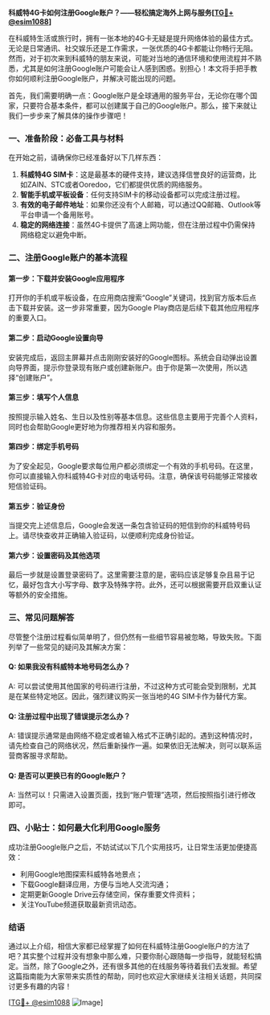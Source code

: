 **科威特4G卡如何注册Google账户？——轻松搞定海外上网与服务[[TG💪+ @esim1088](https://t.me/s/esim1088)]**

在科威特生活或旅行时，拥有一张本地的4G卡无疑是提升网络体验的最佳方式。无论是日常通讯、社交娱乐还是工作需求，一张优质的4G卡都能让你畅行无阻。然而，对于初次来到科威特的朋友来说，可能对当地的通信环境和使用流程并不熟悉，尤其是如何注册Google账户可能会让人感到困惑。别担心！本文将手把手教你如何顺利注册Google账户，并解决可能出现的问题。

首先，我们需要明确一点：Google账户是全球通用的服务平台，无论你在哪个国家，只要符合基本条件，都可以创建属于自己的Google账户。那么，接下来就让我们一步步来了解具体的操作步骤吧！

### 一、准备阶段：必备工具与材料

在开始之前，请确保你已经准备好以下几样东西：
1. **科威特4G SIM卡**：这是最基本的硬件支持，建议选择信誉良好的运营商，比如ZAIN、STC或者Ooredoo，它们都提供优质的网络服务。
2. **智能手机或平板设备**：任何支持SIM卡的移动设备都可以完成注册过程。
3. **有效的电子邮件地址**：如果你还没有个人邮箱，可以通过QQ邮箱、Outlook等平台申请一个备用账号。
4. **稳定的网络连接**：虽然4G卡提供了高速上网功能，但在注册过程中仍需保持网络稳定以避免中断。

### 二、注册Google账户的基本流程

#### 第一步：下载并安装Google应用程序
打开你的手机或平板设备，在应用商店搜索“Google”关键词，找到官方版本后点击下载并安装。这一步非常重要，因为Google Play商店是后续下载其他应用程序的重要入口。

#### 第二步：启动Google设置向导
安装完成后，返回主屏幕并点击刚刚安装好的Google图标。系统会自动弹出设置向导界面，提示你登录现有账户或创建新账户。由于你是第一次使用，所以选择“创建账户”。

#### 第三步：填写个人信息
按照提示输入姓名、生日以及性别等基本信息。这些信息主要用于完善个人资料，同时也会帮助Google更好地为你推荐相关内容和服务。

#### 第四步：绑定手机号码
为了安全起见，Google要求每位用户都必须绑定一个有效的手机号码。在这里，你可以直接输入你科威特4G卡对应的电话号码。注意，确保该号码能够正常接收短信验证码。

#### 第五步：验证身份
当提交完上述信息后，Google会发送一条包含验证码的短信到你的科威特号码上。请尽快查收并正确输入验证码，以便顺利完成身份验证。

#### 第六步：设置密码及其他选项
最后一步就是设置登录密码了。这里需要注意的是，密码应该足够复杂且易于记忆，最好包含大小写字母、数字及特殊字符。此外，还可以根据需要开启双重认证等额外的安全措施。

### 三、常见问题解答

尽管整个注册过程看似简单明了，但仍然有一些细节容易被忽略，导致失败。下面列举了一些常见的疑问及其解决方案：

#### Q: 如果我没有科威特本地号码怎么办？
A: 可以尝试使用其他国家的号码进行注册，不过这种方式可能会受到限制，尤其是在某些特定地区。因此，强烈建议购买一张当地的4G SIM卡作为替代方案。

#### Q: 注册过程中出现了错误提示怎么办？
A: 错误提示通常是由网络不稳定或者输入格式不正确引起的。遇到这种情况时，请先检查自己的网络状况，然后重新操作一遍。如果依旧无法解决，则可以联系运营商客服寻求帮助。

#### Q: 是否可以更换已有的Google账户？
A: 当然可以！只需进入设置页面，找到“账户管理”选项，然后按照指引进行修改即可。

### 四、小贴士：如何最大化利用Google服务

成功注册Google账户之后，不妨试试以下几个实用技巧，让日常生活更加便捷高效：
- 利用Google地图探索科威特各地景点；
- 下载Google翻译应用，方便与当地人交流沟通；
- 定期更新Google Drive云存储空间，保存重要文件资料；
- 关注YouTube频道获取最新资讯动态。

### 结语

通过以上介绍，相信大家都已经掌握了如何在科威特注册Google账户的方法了吧？其实整个过程并没有想象中那么难，只要你耐心跟随每一步指导，就能轻松搞定。当然，除了Google之外，还有很多其他的在线服务等待着我们去发掘。希望这篇指南能为大家带来实质性的帮助，同时也欢迎大家继续关注相关话题，共同探讨更多有趣的内容！

[[TG💪+ @esim1088](https://t.me/s/esim1088) ![Image](https://i.postimg.cc/4NQfJmqS/Snipaste-2025-05-13-00-14-12.png)]